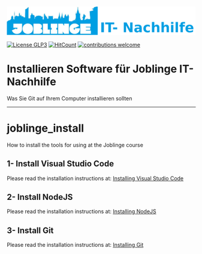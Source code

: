 ![Joblinge Nachhilfe logo](logo_joblinge_nachhilfe.png?raw=true "Joblinge Nachhilfe logo")

[![License GLP3](https://img.shields.io/badge/license-GPL3-red.svg)](LICENSE.md)
[![HitCount](http://hits.dwyl.io/fejao/joblinge_install.svg)](http://hits.dwyl.io/fejao/joblinge_install)
[![contributions welcome](https://img.shields.io/badge/contributions-welcome-brightgreen.svg?style=flat)](https://github.com/fejao/joblinge_install/issues)

Installieren Software für Joblinge IT-Nachhilfe
===============
Was Sie Git auf Ihrem Computer installieren sollten
_____________________________________________

# joblinge_install
How to install the tools for using at the Joblinge course

## 1- Install Visual Studio Code
Please read the installation instructions at:
[Installing Visual Studio Code](vsc/README.md)

## 2- Install NodeJS
Please read the installation instructions at:
[Installing NodeJS](node/README.md)

## 3- Install Git
Please read the installation instructions at:
[Installing Git](git/README.md)
